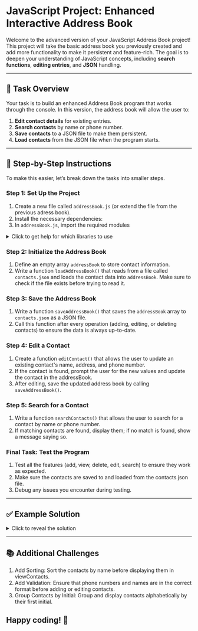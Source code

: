 # JavaScript Project: Enhanced Interactive Address Book

Welcome to the advanced version of your JavaScript Address Book project! This project will take the basic address book you previously created and add more functionality to make it persistent and feature-rich. The goal is to deepen your understanding of JavaScript concepts, including **search functions**, **editing entries**, and **JSON** handling. 

---

## 📝 Task Overview

Your task is to build an enhanced Address Book program that works through the console. In this version, the address book will allow the user to:

1. **Edit contact details** for existing entries.
2. **Search contacts** by name or phone number.
3. **Save contacts** to a JSON file to make them persistent.
4. **Load contacts** from the JSON file when the program starts.

---

## 🔄 Step-by-Step Instructions

To make this easier, let’s break down the tasks into smaller steps.

### Step 1: Set Up the Project

1. Create a new file called `addressBook.js` (or extend the file from the previous adress book).
2. Install the necessary dependencies:
3. In `addressBook.js`, import the required modules

<details>
<summary>Click to get help for which libraries to use</summary>

- `prompt-sync` for user input.
- `fs` (built-in Node.js module) for reading and writing files.

</details>

### Step 2: Initialize the Address Book
1. Define an empty array `addressBook` to store contact information.
2. Write a function `loadAddressBook()` that reads from a file called `contacts.json` and loads the contact data into `addressBook`. Make sure to check if the file exists before trying to read it.

### Step 3: Save the Address Book
1. Write a function `saveAddressBook()` that saves the `addressBook` array to `contacts.json` as a JSON file.
2. Call this function after every operation (adding, editing, or deleting contacts) to ensure the data is always up-to-date.

### Step 4: Edit a Contact
1. Create a function `editContact()` that allows the user to update an existing contact's name, address, and phone number.
2. If the contact is found, prompt the user for the new values and update the contact in the addressBook.
3. After editing, save the updated address book by calling `saveAddressBook()`.

### Step 5: Search for a Contact
1. Write a function `searchContacts()` that allows the user to search for a contact by name or phone number.
2. If matching contacts are found, display them; if no match is found, show a message saying so.

### Final Task: Test the Program
1. Test all the features (add, view, delete, edit, search) to ensure they work as expected.
2. Make sure the contacts are saved to and loaded from the contacts.json file.
3. Debug any issues you encounter during testing.

---

## ✅ Example Solution

<details>
<summary>Click to reveal the solution</summary>

Here’s an example of how your code might look:

```javascript
const prompt = require('prompt-sync')();
const fs = require('fs');

// Path for the JSON file
const filePath = './addressBook.json';

// Initialize the address book array
let addressBook = [];

// Load contacts from the JSON file if it exists
function loadContacts() {
    if (fs.existsSync(filePath)) {
        const data = fs.readFileSync(filePath);
        addressBook = JSON.parse(data);
    }
}

// Save contacts to the JSON file
function saveContacts() {
    fs.writeFileSync(filePath, JSON.stringify(addressBook, null, 2));
    console.log("Contacts saved to file.");
}

// Function to add a new contact
function addContact(name, address, phone) {
    const contact = { name, address, phone };
    addressBook.push(contact);
    saveContacts();
    console.log(`${name} has been added to the address book.`);
}

// Function to view all contacts
function viewContacts() {
    if (addressBook.length === 0) {
        console.log("The address book is empty.");
    } else {
        console.log("Address Book:");
        addressBook.forEach((contact, index) => {
            console.log(`${index + 1}. ${contact.name} - Address: ${contact.address}, Phone: ${contact.phone}`);
        });
    }
}

// Function to delete a contact by name
function deleteContact(name) {
    const index = addressBook.findIndex(contact => contact.name.toLowerCase() === name.toLowerCase());
    if (index !== -1) {
        addressBook.splice(index, 1);
        saveContacts();
        console.log(`${name} has been removed from the address book.`);
    } else {
        console.log(`${name} was not found in the address book.`);
    }
}

// Function to edit a contact's details
function editContact(name, newDetails) {
    const contact = addressBook.find(contact => contact.name.toLowerCase() === name.toLowerCase());
    if (contact) {
        Object.assign(contact, newDetails);
        saveContacts();
        console.log(`${name}'s details have been updated.`);
    } else {
        console.log(`${name} was not found in the address book.`);
    }
}

// Function to search contacts by name or phone
function searchContact(query) {
    query = query.toLowerCase();
    const results = addressBook.filter(contact =>
        contact.name.toLowerCase().includes(query) || 
        contact.phone.includes(query)
    );
    if (results.length > 0) {
        results.forEach(contact => {
            console.log(`Found: ${contact.name} - Address: ${contact.address}, Phone: ${contact.phone}`);
        });
    } else {
        console.log("No matching contacts found.");
    }
}

// Main interactive function
function addressBookConsole() {
    loadContacts();
    let action;
    while (action !== "quit") {
        action = prompt("Choose an action: add, view, delete, edit, search, or quit").toLowerCase();
        
        switch (action) {
            case "add":
                const name = prompt("Enter name:");
                const address = prompt("Enter address:");
                const phone = prompt("Enter phone number:");
                addContact(name, address, phone);
                break;
            case "view":
                viewContacts();
                break;
            case "delete":
                const deleteName = prompt("Enter the name of the contact to delete:");
                deleteContact(deleteName);
                break;
            case "edit":
                const editName = prompt("Enter the name of the contact to edit:");
                const newAddress = prompt("Enter new address (leave blank to keep current):");
                const newPhone = prompt("Enter new phone number (leave blank to keep current):");
                const newDetails = {};
                if (newAddress) newDetails.address = newAddress;
                if (newPhone) newDetails.phone = newPhone;
                editContact(editName, newDetails);
                break;
            case "search":
                const query = prompt("Enter name or phone to search:");
                searchContact(query);
                break;
            case "quit":
                console.log("Exiting the Address Book.");
                break;
            default:
                console.log("Invalid action. Please choose add, view, delete, edit, search, or quit.");
        }
    }
}

// Start the program
addressBookConsole();
```
</details>

---

## 📚 Additional Challenges

1. Add Sorting: Sort the contacts by name before displaying them in viewContacts.
2. Add Validation: Ensure that phone numbers and names are in the correct format before adding or editing contacts.
3. Group Contacts by Initial: Group and display contacts alphabetically by their first initial.

## Happy coding! 🎉